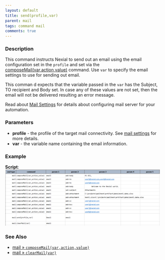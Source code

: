 ```yaml
---
layout: default
title: send(profile,var)
parent: mail
tags: command mail
comments: true
---
```


### Description
This command instructs Nexial to send out an email using the email configuration set in the `profile` and set via the 
[composeMail(var,action,value)](../mail/composeMail(var,action,value)) command. Use `var` to specify the email settings 
to use for sending out email.

This comman d expects that the variable passed in the `var` has the Subject, TO recipient and Body set. In case any of
these values are not set, then the email will not be delivered resulting an error message.

Read about [Mail Settings](index#mail-settings) for details about configuring mail server for your automation.


### Parameters
- **profile** - the profile of the target mail connectivity. See [mail settings](index#mail-settings) for more details.
- **var** - the variable name containing the email information.


### Example
**Script**:<br/>
![](image/mail_02.png)


### See Also
- [mail &raquo; `composeMail(var,action,value)`](../mail/composeMail(var,action,value))
- [mail &raquo; `clearMail(var)`](../mail/clearMail(var))
